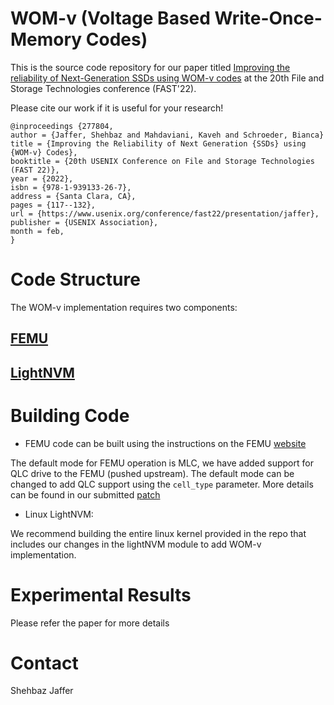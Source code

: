 # WOM-v (Voltage Based Write-Once-Memory Codes)

This is the source code repository for our paper titled [Improving the reliability of Next-Generation SSDs using WOM-v codes](https://www.usenix.org/conference/fast22/presentation/jaffer) at the 20th File and Storage Technologies conference (FAST'22).

Please cite our work if it is useful for your research!

```
@inproceedings {277804,
author = {Jaffer, Shehbaz and Mahdaviani, Kaveh and Schroeder, Bianca}
title = {Improving the Reliability of Next Generation {SSDs} using {WOM-v} Codes},
booktitle = {20th USENIX Conference on File and Storage Technologies (FAST 22)},
year = {2022},
isbn = {978-1-939133-26-7},
address = {Santa Clara, CA},
pages = {117--132},
url = {https://www.usenix.org/conference/fast22/presentation/jaffer},
publisher = {USENIX Association},
month = feb,
}

```

# Code Structure

The WOM-v implementation requires two components:

## [FEMU](https://github.com/ucare-uchicago/FEMU)
## [LightNVM](linux_wom/)

# Building Code

- FEMU code can be built using the instructions on the FEMU [website](https://github.com/ucare-uchicago/FEMU)

The default mode for FEMU operation is MLC, we have added support for QLC drive to the FEMU (pushed upstream). The default mode can be changed to add QLC support using the `cell_type` parameter.
More details can be found in our submitted [patch](https://github.com/ucare-uchicago/FEMU/pull/47) 

- Linux LightNVM: 

We recommend building the entire linux kernel provided in the repo that includes our changes in the lightNVM module to add WOM-v implementation.

# Experimental Results

Please refer the paper for more details

# Contact

Shehbaz Jaffer
